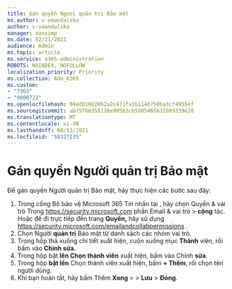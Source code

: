 ```yaml
---
title: Gán quyền Người quản trị Bảo mật
ms.author: v-smandalika
author: v-smandalika
manager: dansimp
ms.date: 02/21/2021
audience: Admin
ms.topic: article
ms.service: o365-administration
ROBOTS: NOINDEX, NOFOLLOW
localization_priority: Priority
ms.collection: Adm_O365
ms.custom:
- "7363"
- "9000722"
ms.openlocfilehash: 94ed816b2062a2c471fa1b114d758ba3cf4955ef
ms.sourcegitcommit: ab75f66355116e995b3cb5505465b31989339e28
ms.translationtype: MT
ms.contentlocale: vi-VN
ms.lasthandoff: 08/13/2021
ms.locfileid: "58327135"
---
```

# <a name="assign-security-administrator-permissions"></a>Gán quyền Người quản trị Bảo mật

Để gán quyền Người quản trị Bảo mật, hãy thực hiện các bước sau đây:

1. Trong cổng Bộ bảo vệ Microsoft 365 Tin nhắn tại , hãy chọn Quyền & vai trò Trong <https://security.microsoft.com> phần Email & vai trò  \>  **cộng** tác. Hoặc để đi trực tiếp đến trang **Quyền,** hãy sử dụng <https://security.microsoft.com/emailandcollabpermissions> .
2. Chọn Người **quản trị** Bảo mật từ danh sách các nhóm vai trò.
3. Trong hộp thả xuống chi tiết xuất hiện, cuộn xuống mục **Thành** viên, rồi bấm vào **Chỉnh sửa.**
4. Trong hộp bật **lên Chọn thành viên** xuất hiện, bấm vào Chỉnh **sửa**.
5. Trong hộp **bật lên** Chọn thành viên xuất hiện, bấm **+ Thêm**, rồi chọn tên người dùng.
6. Khi bạn hoàn tất, hãy bấm Thêm **Xong** \>  \> **Lưu** \> **Đóng**.
